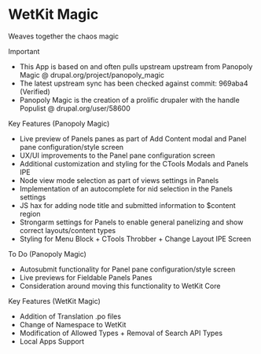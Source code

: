 WetKit Magic
==============
Weaves together the chaos magic

Important
* This App is based on and often pulls upstream upstream from Panopoly Magic @ drupal.org/project/panopoly_magic
* The latest upstream sync has been checked against commit: 969aba4 (Verified)
* Panopoly Magic is the creation of a prolific drupaler with the handle Populist @ drupal.org/user/58600

Key Features (Panopoly Magic)
* Live preview of Panels panes as part of Add Content modal and Panel pane configuration/style screen
* UX/UI improvements to the Panel pane configuration screen
* Additional customization and styling for the CTools Modals and Panels IPE
* Node view mode selection as part of views settings in Panels
* Implementation of an autocomplete for nid selection in the Panels settings
* JS hax for adding node title and submitted information to $content region 
* Strongarm settings for Panels to enable general panelizing and show correct layouts/content types
* Styling for Menu Block + CTools Throbber + Change Layout IPE Screen

To Do (Panopoly Magic)
* Autosubmit functionality for Panel pane configuration/style screen
* Live previews for Fieldable Panels Panes
* Consideration around moving this functionality to WetKit Core

Key Features (WetKit Magic)
* Addition of Translation .po files
* Change of Namespace to WetKit
* Modification of Allowed Types + Removal of Search API Types
* Local Apps Support
